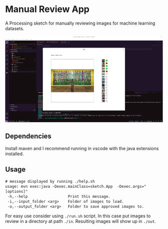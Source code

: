 # Manual Review App

A Processing sketch for manually reviewing images for machine learning datasets.

![Shows a screenshot of a processing application running with visual studio code in the background. The app has an image up in it of a person looking at a painting and 15 images to the side, with squares that are red or green, followed by an arrow followed, by empty squares.](./images/screenshot.png)

## Dependencies

Install maven and I recommend running in vscode with the java extensions installed.

## Usage

```
# message displayed by running ./help.sh
usage: mvn exec:java -Dexec.mainClass=sketch.App  -Dexec.args="[options]"
 -h,--help                  Print this message.
 -i,--input_folder <arg>    Folder of images to load.
 -o,--output_folder <arg>   Folder to save approved images to.
```

For easy use consider using `./run.sh` script. In this case put images to review in a directory at path `./in`. Resulting images will show up in `./out`.
